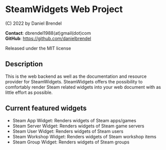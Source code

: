 # SteamWidgets Web Project

(C) 2022 by Daniel Brendel

__Contact__: dbrendel1988(at)gmail(dot)com\
__GitHub__: https://github.com/danielbrendel

Released under the MIT license

## Description
This is the web backend as well as the documentation and resource provider for SteamWidgets.
SteamWidgets offers the possibility to comfortably render Steam related widgets into your web
document with as little effort as possible. 

## Current featured widgets
- Steam App Widget: Renders widgets of Steam apps/games
- Steam Server Widget: Renders widgets of Steam game servers
- Steam User Widget: Renders widgets of Steam users
- Steam Workshop Widget: Renders widgets of Steam workshop items
- Steam Group Widget: Renders widgets of Steam groups 
